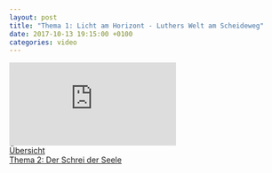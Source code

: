 ```yaml
---
layout: post
title: "Thema 1: Licht am Horizont - Luthers Welt am Scheideweg"
date: 2017-10-13 19:15:00 +0100
categories: video
---
```


<div class="o-ratio o-ratio--16:9 u-shadow u-mv">
    <iframe src="http://embed.joelmediatv.de/06496" frameborder="0" allowfullscreen></iframe>
</div>

<div class="o-pack">
    <div class="o-pack__item">
        <a class="c-btn c-btn--primary c-btn--ghost" href="/programm-2017/#program">Übersicht</a>
    </div>
    <div class="o-pack__item u-text-right">
        <a class="c-btn c-btn--primary" href="{{ site.baseurl }}{% post_url 2017-10-14-thema-2 %}">Thema 2: Der Schrei der Seele <span class="u-ic-arrow-forward"></span></a>
    </div>
</div>
